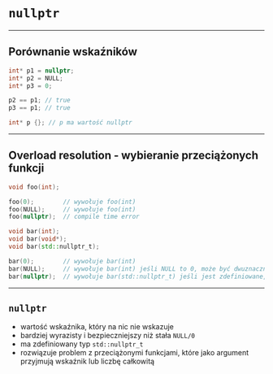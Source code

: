 <!-- .slide: data-background="#111111" -->
# `nullptr`

___

## Porównanie wskaźników

```cpp
int* p1 = nullptr;
int* p2 = NULL;
int* p3 = 0;

p2 == p1; // true
p3 == p1; // true

int* p {}; // p ma wartość nullptr
```

___

## Overload resolution - wybieranie przeciążonych funkcji
<!-- nie wiedziałem jak przetłumaczyć to pojęcie, na internecie też niczego nie mogłem znaleźć -->

```cpp
void foo(int);

foo(0);        // wywołuje foo(int)
foo(NULL);     // wywołuje foo(int)
foo(nullptr);  // compile time error
```
<!-- .element: class="fragment fade-in" -->

```cpp
void bar(int);
void bar(void*);
void bar(std::nullptr_t);

bar(0);        // wywołuje bar(int)
bar(NULL);     // wywołuje bar(int) jeśli NULL to 0, może być dwuznaczny jeśli NULL to 0L
bar(nullptr);  // wywołuje bar(std::nullptr_t) jeśli jest zdefiniowane, w przeciwnym przypadku bar(void*)
```
<!-- .element: class="fragment fade-in" -->

___

## `nullptr`

* <!-- .element: class="fragment fade-in" --> wartość wskaźnika, który na nic nie wskazuje
* <!-- .element: class="fragment fade-in" --> bardziej wyrazisty i bezpieczniejszy niż stała <code>NULL/0</code>
* <!-- .element: class="fragment fade-in" --> ma zdefiniowany typ <code>std::nullptr_t</code>
* <!-- .element: class="fragment fade-in" --> rozwiązuje problem z przeciążonymi funkcjami, które jako argument przyjmują wskaźnik lub liczbę całkowitą
